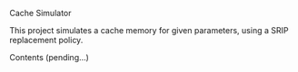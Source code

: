 Cache Simulator 

This project simulates a cache memory for given parameters, using a SRIP replacement policy.

Contents (pending...)

